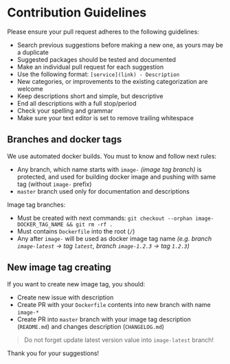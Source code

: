 # Contribution Guidelines

Please ensure your pull request adheres to the following guidelines:

- Search previous suggestions before making a new one, as yours may be a duplicate
- Suggested packages should be tested and documented
- Make an individual pull request for each suggestion
- Use the following format: `[service](link) - Description`
- New categories, or improvements to the existing categorization are welcome
- Keep descriptions short and simple, but descriptive
- End all descriptions with a full stop/period
- Check your spelling and grammar
- Make sure your text editor is set to remove trailing whitespace

## Branches and docker tags

We use automated docker builds. You must to know and follow next rules:

- Any branch, which name starts with `image-` *(image tag branch)* is protected, and used for building docker image and pushing with same tag (without `image-` prefix)
- `master` branch used only for documentation and descriptions

Image tag branches:

- Must be created with next commands: `git checkout --orphan image-DOCKER_TAG_NAME && git rm -rf .`
- Must contains `Dockerfile` into the root (`/`)
- Any after `image-` will be used as docker image tag name *(e.g. branch `image-latest` &rarr; tag `latest`, branch `image-1.2.3` &rarr; tag `1.2.3`)*

## New image tag creating

If you want to create new image tag, you should:

- Create new issue with description
- Create PR with your `Dockerfile` contents into new branch with name `image-*`
- Create PR into `master` branch with your image tag description (`README.md`) and changes description (`CHANGELOG.md`)

> Do not forget update latest version value into `image-latest` branch!

Thank you for your suggestions!

